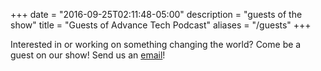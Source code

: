 +++
date = "2016-09-25T02:11:48-05:00"
description = "guests of the show"
title = "Guests of Advance Tech Podcast"
aliases = "/guests"
+++

Interested in or working on something changing the world? Come be a guest on our show! Send us an [email](mailto:alexandra.moxin@advancetechmedia.org)!
